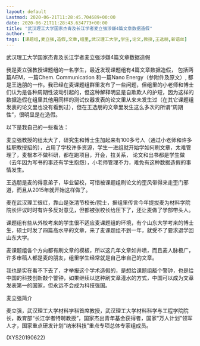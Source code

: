 ```yaml
---
layout: default
Lastmod: 2020-06-21T11:28:45.704689+00:00
date: 2020-06-21T11:28:43.634773+00:00
title: "武汉理工大学国家杰青及长江学者麦立强涉嫌4篇文章数据造假"
author: ""
tags: [课题组,麦立强,造假,文章,组里,武汉理工大学,学生,论文,教授,王选朋,新语丝]
---
```


武汉理工大学国家杰青及长江学者麦立强涉嫌4篇文章数据造假

我是麦立强教授课题组的一名学生，最近发现课题组有4篇文章数据造假， 包括两篇AEM，一篇Chem. Communication 和一篇Nano Energy（参附件及原文）, 都是王选朋的一作。我已经在麦课题组群里发布了一些问题，但组里的小老师和博士们认为是各种周期性波动引起的，但这种解释明显是自欺欺人的护短，因为这样的数据造假在组里其他用同样的测试仪器发表的论文里从来未发生过（在其它课题组 发表的论文里也没有看到过），但在王选朋的文章里发生这么多次的所谓“周期性”，很明显是在造假。

以下是我自己的一些看法：

麦立强教授的组太大了，研究生和博士生加起来有100多号人（通过小老师和许多挂职教授招的），占用了学校许多资源，学生一进组就开始学如何刷文章，太难管理了，麦根本不做科研，都在跑项目，开会，拉关系， 论文和出书都是学生做（去年因为写书的事还有学生抱怨），小老师管理不力，难免有这种数据造假的事情发生。

王选朋是麦的得意弟子，毕业留校，可惜被课题组刷论文的歪风带得来走歪门邪道，而且从2015年就开始这样做了。

麦在武汉理工很红，靠山是张清节校长/院士，据组里传言今年提拔麦为材料学院院长评议时时有许多反对意见，但都被张校长给压下了，还让麦做了学部带头人。

课题组有些从外校考来的学生很不适应麦课题组的环境，有个山东大学考来的博士生，硕士时发了四篇高水平的文章，来了麦课题组不到一年，就受不了要求退学回山东大学。

麦课题组各个方向都有刷文章的模板，所以这几年文章如井喷，而且麦人脉极广，许多审稿人都是麦的朋友，组里学生经常就是自己审自己的文章。

我也是实在看不下去了，才举报这个学术造假的，是想给课题组敲个警钟，也是给中国的科技创新敲个警钟，如果继续以这种刷文章灌水的方式，中国可以成为文章发表第一的国家，但永远不会成为科技强国。

麦立强简介

麦立强，武汉理工大学材料学科首席教授，武汉理工大学材料科学与工程学院院长，教育部“长江学者特聘教授”，国家杰出青年基金获得者，国家“万人计划”领军人才，国家重点研发计划“纳米科技”重点专项总体专家组成员。

(XYS20190622)

